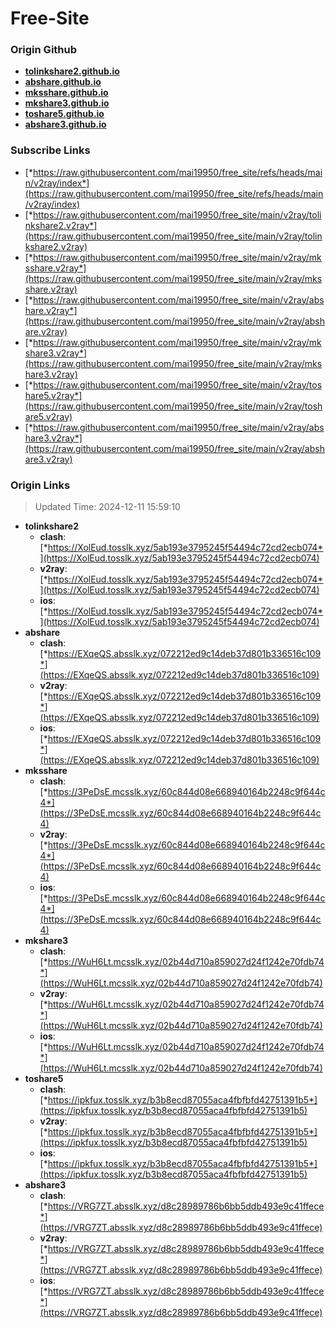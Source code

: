 # Free-Site

### Origin Github

- [**tolinkshare2.github.io**](https://github.com/tolinkshare2/tolinkshare2.github.io)
- [**abshare.github.io**](https://github.com/abshare/abshare.github.io)
- [**mksshare.github.io**](https://github.com/mksshare/mksshare.github.io)
- [**mkshare3.github.io**](https://github.com/mkshare3/mkshare3.github.io)
- [**toshare5.github.io**](https://github.com/toshare5/toshare5.github.io)
- [**abshare3.github.io**](https://github.com/abshare3/abshare3.github.io)

### Subscribe Links

- [*https://raw.githubusercontent.com/mai19950/free_site/refs/heads/main/v2ray/index*](https://raw.githubusercontent.com/mai19950/free_site/refs/heads/main/v2ray/index)
- [*https://raw.githubusercontent.com/mai19950/free_site/main/v2ray/tolinkshare2.v2ray*](https://raw.githubusercontent.com/mai19950/free_site/main/v2ray/tolinkshare2.v2ray)
- [*https://raw.githubusercontent.com/mai19950/free_site/main/v2ray/mksshare.v2ray*](https://raw.githubusercontent.com/mai19950/free_site/main/v2ray/mksshare.v2ray)
- [*https://raw.githubusercontent.com/mai19950/free_site/main/v2ray/abshare.v2ray*](https://raw.githubusercontent.com/mai19950/free_site/main/v2ray/abshare.v2ray)
- [*https://raw.githubusercontent.com/mai19950/free_site/main/v2ray/mkshare3.v2ray*](https://raw.githubusercontent.com/mai19950/free_site/main/v2ray/mkshare3.v2ray)
- [*https://raw.githubusercontent.com/mai19950/free_site/main/v2ray/toshare5.v2ray*](https://raw.githubusercontent.com/mai19950/free_site/main/v2ray/toshare5.v2ray)
- [*https://raw.githubusercontent.com/mai19950/free_site/main/v2ray/abshare3.v2ray*](https://raw.githubusercontent.com/mai19950/free_site/main/v2ray/abshare3.v2ray)

### Origin Links

> Updated Time: 2024-12-11 15:59:10

- **tolinkshare2**
  - **clash**: [*https://XolEud.tosslk.xyz/5ab193e3795245f54494c72cd2ecb074*](https://XolEud.tosslk.xyz/5ab193e3795245f54494c72cd2ecb074)
  - **v2ray**: [*https://XolEud.tosslk.xyz/5ab193e3795245f54494c72cd2ecb074*](https://XolEud.tosslk.xyz/5ab193e3795245f54494c72cd2ecb074)
  - **ios**: [*https://XolEud.tosslk.xyz/5ab193e3795245f54494c72cd2ecb074*](https://XolEud.tosslk.xyz/5ab193e3795245f54494c72cd2ecb074)
- **abshare**
  - **clash**: [*https://EXqeQS.absslk.xyz/072212ed9c14deb37d801b336516c109*](https://EXqeQS.absslk.xyz/072212ed9c14deb37d801b336516c109)
  - **v2ray**: [*https://EXqeQS.absslk.xyz/072212ed9c14deb37d801b336516c109*](https://EXqeQS.absslk.xyz/072212ed9c14deb37d801b336516c109)
  - **ios**: [*https://EXqeQS.absslk.xyz/072212ed9c14deb37d801b336516c109*](https://EXqeQS.absslk.xyz/072212ed9c14deb37d801b336516c109)
- **mksshare**
  - **clash**: [*https://3PeDsE.mcsslk.xyz/60c844d08e668940164b2248c9f644c4*](https://3PeDsE.mcsslk.xyz/60c844d08e668940164b2248c9f644c4)
  - **v2ray**: [*https://3PeDsE.mcsslk.xyz/60c844d08e668940164b2248c9f644c4*](https://3PeDsE.mcsslk.xyz/60c844d08e668940164b2248c9f644c4)
  - **ios**: [*https://3PeDsE.mcsslk.xyz/60c844d08e668940164b2248c9f644c4*](https://3PeDsE.mcsslk.xyz/60c844d08e668940164b2248c9f644c4)
- **mkshare3**
  - **clash**: [*https://WuH6Lt.mcsslk.xyz/02b44d710a859027d24f1242e70fdb74*](https://WuH6Lt.mcsslk.xyz/02b44d710a859027d24f1242e70fdb74)
  - **v2ray**: [*https://WuH6Lt.mcsslk.xyz/02b44d710a859027d24f1242e70fdb74*](https://WuH6Lt.mcsslk.xyz/02b44d710a859027d24f1242e70fdb74)
  - **ios**: [*https://WuH6Lt.mcsslk.xyz/02b44d710a859027d24f1242e70fdb74*](https://WuH6Lt.mcsslk.xyz/02b44d710a859027d24f1242e70fdb74)
- **toshare5**
  - **clash**: [*https://ipkfux.tosslk.xyz/b3b8ecd87055aca4fbfbfd42751391b5*](https://ipkfux.tosslk.xyz/b3b8ecd87055aca4fbfbfd42751391b5)
  - **v2ray**: [*https://ipkfux.tosslk.xyz/b3b8ecd87055aca4fbfbfd42751391b5*](https://ipkfux.tosslk.xyz/b3b8ecd87055aca4fbfbfd42751391b5)
  - **ios**: [*https://ipkfux.tosslk.xyz/b3b8ecd87055aca4fbfbfd42751391b5*](https://ipkfux.tosslk.xyz/b3b8ecd87055aca4fbfbfd42751391b5)
- **abshare3**
  - **clash**: [*https://VRG7ZT.absslk.xyz/d8c28989786b6bb5ddb493e9c41ffece*](https://VRG7ZT.absslk.xyz/d8c28989786b6bb5ddb493e9c41ffece)
  - **v2ray**: [*https://VRG7ZT.absslk.xyz/d8c28989786b6bb5ddb493e9c41ffece*](https://VRG7ZT.absslk.xyz/d8c28989786b6bb5ddb493e9c41ffece)
  - **ios**: [*https://VRG7ZT.absslk.xyz/d8c28989786b6bb5ddb493e9c41ffece*](https://VRG7ZT.absslk.xyz/d8c28989786b6bb5ddb493e9c41ffece)
